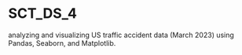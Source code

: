 # SCT_DS_4
analyzing and visualizing US traffic accident data (March 2023) using Pandas, Seaborn, and Matplotlib.
